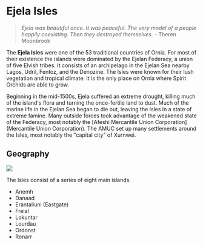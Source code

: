# Ejela Isles

> *Ejela was beautiful once. It was peaceful. The very model of a people happily coexisting. Then they destroyed themselves.* - Theren Moonbrook 

The **Ejela Isles** were one of the 53 traditional countries of Ornia. For most of their existence the islands were dominated by the Ejelan Federacy, a union of five Elvish tribes. It consists of an archipelago in the Ejelan Sea nearby Lagos, Udril, Fentoz, and the Denozine. The Isles were known for their lush vegetation and tropical climate. It is the only place on Ornia where Spirit Orchids are able to grow.

Beginning in the mid-1500s, Ejela suffered an extreme drought, killing much of the island's flora and turning the once-fertile land to dust. Much of the marine life in the Ejelan Sea began to die out, leaving the Isles in a state of extreme famine. Many outside forces took advantage of the weakened state of the Federacy, most notably the [Afeshi Mercantile Union Corporation](Mercantile Union Corporation). The AMUC set up many settlements around the Isles, most notably the "capital city" of Xurnwei.

## Geography

![](https://raw.githubusercontent.com/lel-rc/Ornia/master/EjelaMap(Towns).png)

The Isles consist of a series of eight main islands. 

- Anemh
- Danaad
- Erantaliuni (Eastgate)
- Freial
- Lokuntar
- Lourdau
- Ordonst
- Ronarr